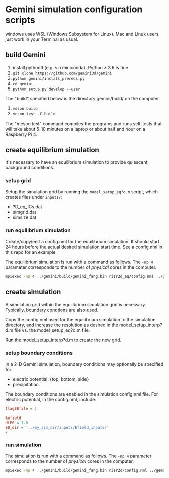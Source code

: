 # Gemini simulation configuration scripts

windows uses WSL (Windows Subsystem for Linux).
Mac and Linux users just work in your Terminal as usual.

## build Gemini

1. install python3 (e.g. via miniconda).  Python &ge; 3.6 is fine.
2. `git clone https://github.com/gemini3d/gemini`
3. `python gemini/install_prereqs.py`
4. `cd gemini`
5. `python setup.py develop --user`

The "build" specified below is the directory gemini/build/ on the computer.

1. `meson build`
2. `meson test -C build`

The "meson test" command compiles the programs and runs self-tests that will take
about 5-10 minutes on a laptop or about half and hour on a Raspberry Pi 4.

## create equilibrium simulation

It's necessary to have an equilibrium simulation to provide quiescent background conditions.

### setup grid

Setup the simulation grid by running the `model_setup_eq?d.m` script, which creates files under `inputs/`:

* ?D_eq_ICs.dat
* simgrid.dat
* simsize.dat

### run equilibrium simulation

Create/copy/edit a config.nml for the equilibrium simulation.
It should start 24 hours before the actual desired simulation start time.
See a config.nml in this repo for an example.

The equilibrium simulation is run with a command as follows.
The `-np 4` parameter corresponds to the number of *physical* cores in the computer.

```sh
mpiexec -np 4 ../gemini/build/gemini_fang.bin risr2d_eq/config.nml ../gemini_sim/risr2d_eq
```

## create simulation

A simulation grid within the equilibrium simulation grid is necessary.
Typically, boundary condtions are also used.

Copy the config.nml used for the equilibrium simulation to the simulation directory,
and increase the resolution as desired in the model_setup_interp?d.m file vs. the
model_setup_eq?d.m file.

Run the model_setup_interp?d.m to create the new grid.

### setup boundary conditions

In a 2-D Gemini simulation, boundary conditions may optionally be specified for:

* electric potential: {top, bottom, side}
* precipitation

The boundary conditions are enabled in the simulation config.nml file.
For electric potential, in the config.nml, include:

```ini
flagE0file = 1

&efield
dtE0 = 1.0
E0_dir = '../my_sim_dir/inputs/Efield_inputs/'
/
```

### run simulation

The simulation is run with a command as follows.
The `-np 4` parameter corresponds to the number of *physical* cores in the computer.

```sh
mpiexec -np 4 ../gemini/build/gemini_fang.bin risr2d/config.nml ../gemini_sim/2deq
```
